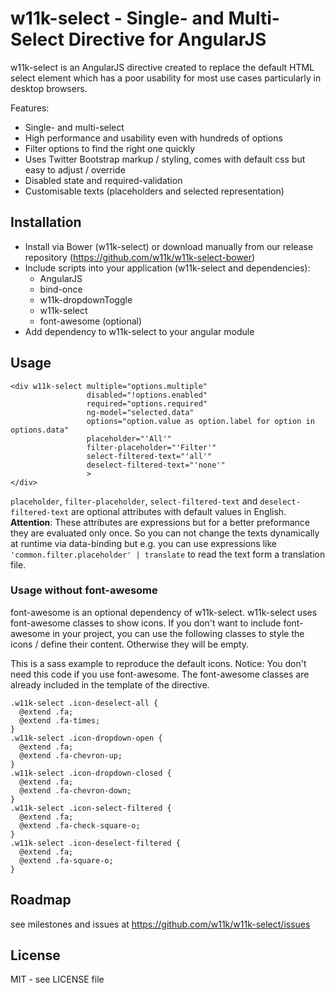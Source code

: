 # w11k-select - Single- and Multi-Select Directive for AngularJS

w11k-select is an AngularJS directive created to replace the default HTML select element which has a poor usability for most use cases particularly in desktop browsers.

Features:

* Single- and multi-select
* High performance and usability even with hundreds of options
* Filter options to find the right one quickly
* Uses Twitter Bootstrap markup / styling, comes with default css but easy to adjust / override
* Disabled state and required-validation
* Customisable texts (placeholders and selected representation)
 

## Installation

* Install via Bower (w11k-select) or download manually from our release repository (https://github.com/w11k/w11k-select-bower)
* Include scripts into your application (w11k-select and dependencies):
  * AngularJS
  * bind-once
  * w11k-dropdownToggle
  * w11k-select
  * font-awesome (optional)
* Add dependency to w11k-select to your angular module

## Usage

    <div w11k-select multiple="options.multiple"
                     disabled="!options.enabled"
                     required="options.required"
                     ng-model="selected.data"
                     options="option.value as option.label for option in options.data"
                     placeholder="'All'"
                     filter-placeholder="'Filter'"
                     select-filtered-text="'all'"
                     deselect-filtered-text="'none'"
                     >
    </div>
    

```placeholder```, ```filter-placeholder```, ```select-filtered-text``` and ```deselect-filtered-text``` are optional attributes with default values in English.
**Attention**: These attributes are expressions but for a better preformance they are evaluated only once. So you can not change the texts dynamically at runtime via data-binding but e.g. you can use expressions like ```'common.filter.placeholder' | translate``` to read the text form a translation file.

### Usage without font-awesome

font-awesome is an optional dependency of w11k-select. w11k-select uses font-awesome classes to show icons. If you don't want to include font-awesome in your project, you can use the following classes to style the icons / define their content. Otherwise they will be empty.

This is a sass example to reproduce the default icons. Notice: You don't need this code if you use font-awesome. The font-awesome classes are already included in the template of the directive.

    .w11k-select .icon-deselect-all {
      @extend .fa;
      @extend .fa-times;
    }
    .w11k-select .icon-dropdown-open {
      @extend .fa;
      @extend .fa-chevron-up;
    }
    .w11k-select .icon-dropdown-closed {
      @extend .fa;
      @extend .fa-chevron-down;
    }
    .w11k-select .icon-select-filtered {
      @extend .fa;
      @extend .fa-check-square-o;
    }
    .w11k-select .icon-deselect-filtered {
      @extend .fa;
      @extend .fa-square-o;
    }


## Roadmap

see milestones and issues at https://github.com/w11k/w11k-select/issues


## License

MIT - see LICENSE file
